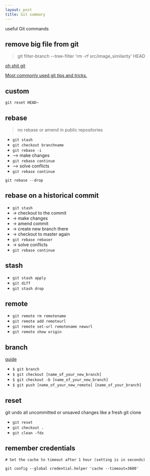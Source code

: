 ```yaml
---
layout: post
title: Git summary 
---
```


useful Git commands  

## remove big file from git 
> git filter-branch --tree-filter 'rm -rf src/image_similarity' HEAD

[oh shit git](http://ohshitgit.com/)

[Most commonly used git tips and tricks. ](https://github.com/git-tips/tips)

## custom
`git reset HEAD~`

## rebase

> no rebase or amend in public repositories

* `git stash`
* `git checkout branchname`
* `git rebase -i `
* --> make changes
* `git rebase continue`
* --> solve conflicts
* `git rebase continue`

`git rebase --drop `

## rebase on a historical commit 
* `git stash`
* -> checkout to the commit
* -> make changes
* -> amend commit 
* -> create new branch there
* -> checkout to master again
* `git rebase rebaser`
* -> solve conflicts 
* `git rebase continue`


## stash
* `git stash apply `
* `git diff`
* `git stash drop`

## remote
* `git remote rm remotename`
* `git remote add remoteurl`
* `git remote set-url remotename newurl`
* `git remote show origin`


## branch 
[guide](https://github.com/Kunena/Kunena-Forum/wiki/Create-a-new-branch-with-git-and-manage-branches)
* `$ git branch`
* `$ git checkout [name_of_your_new_branch]`
* `$ git checkout -b [name_of_your_new_branch]`
* `$ git push [name_of_your_new_remote] [name_of_your_branch]`

## reset
git undo all uncommitted or unsaved changes
like a fresh git clone 
* `git reset`
* `git checkout . `
* `git clean -fdx`

## remember credentials
`# Set the cache to timeout after 1 hour (setting is in seconds)`

`git config --global credential.helper 'cache --timeout=3600'`
